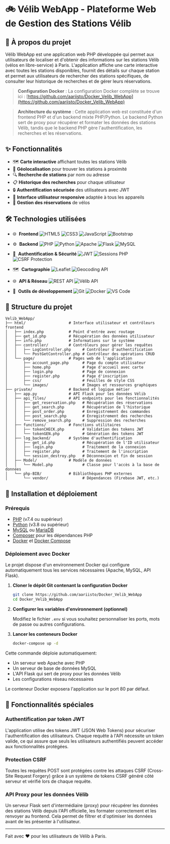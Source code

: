 # 🚲 Vélib WebApp - Plateforme Web de Gestion des Stations Vélib

## 📱 À propos du projet

Vélib WebApp est une application web PHP développée qui permet aux utilisateurs de localiser et d'obtenir des informations sur les stations Vélib (vélos en libre-service) à Paris. L'application affiche une carte interactive avec toutes les stations disponibles, fournit des détails sur chaque station et permet aux utilisateurs de rechercher des stations spécifiques, de consulter leur historique de recherches et de gérer leurs réservations.

> **Configuration Docker** : La configuration Docker complète se trouve ici : [https://github.com/aariisto/Docker_Velib_WebApp](https://github.com/aariisto/Docker_Velib_WebApp)

> **Architecture du système** : Cette application web est constituée d'un frontend PHP et d'un backend mixte PHP/Python. Le backend Python sert de proxy pour récupérer et formater les données des stations Vélib, tandis que le backend PHP gère l'authentification, les recherches et les réservations.

## ✨ Fonctionnalités

- 🗺️ **Carte interactive** affichant toutes les stations Vélib
- 📍 **Géolocalisation** pour trouver les stations à proximité
- 🔍 **Recherche de stations** par nom ou adresse
- 📋 **Historique des recherches** pour chaque utilisateur
- 🔒 **Authentification sécurisée** des utilisateurs avec JWT
- 📱 **Interface utilisateur responsive** adaptée à tous les appareils
- 🚴 **Gestion des réservations** de vélos

## 🛠️ Technologies utilisées

- 🌐 &nbsp;**Frontend**
  ![HTML5](https://img.shields.io/badge/-HTML5-333333?style=flat&logo=html5)
  ![CSS3](https://img.shields.io/badge/-CSS3-333333?style=flat&logo=css3)
  ![JavaScript](https://img.shields.io/badge/-JavaScript-333333?style=flat&logo=javascript)
  ![Bootstrap](https://img.shields.io/badge/-Bootstrap-333333?style=flat&logo=bootstrap)

- ⚙️ &nbsp;**Backend**
  ![PHP](https://img.shields.io/badge/-PHP-333333?style=flat&logo=php)
  ![Python](https://img.shields.io/badge/-Python-333333?style=flat&logo=python)
  ![Apache](https://img.shields.io/badge/-Apache-333333?style=flat&logo=apache)
  ![Flask](https://img.shields.io/badge/-Flask-333333?style=flat&logo=flask)
  ![MySQL](https://img.shields.io/badge/-MySQL-333333?style=flat&logo=mysql)

- 🔐 &nbsp;**Authentification & Sécurité**
  ![JWT](https://img.shields.io/badge/-JWT-333333?style=flat&logo=json-web-tokens)
  ![Sessions PHP](https://img.shields.io/badge/-Sessions%20PHP-333333?style=flat&logo=php)
  ![CSRF Protection](https://img.shields.io/badge/-CSRF%20Protection-333333?style=flat&logo=security)

- 🗺️ &nbsp;**Cartographie**
  ![Leaflet](https://img.shields.io/badge/-Leaflet-333333?style=flat&logo=leaflet)
  ![Geocoding API](https://img.shields.io/badge/-Geocoding%20API-333333?style=flat&logo=googlemaps)

- 🌐 &nbsp;**API & Réseau**
  ![REST API](https://img.shields.io/badge/-REST%20API-333333?style=flat&logo=api)
  ![Vélib API](https://img.shields.io/badge/-V%C3%A9lib%20API-333333?style=flat&logo=biking)

- 🔧 &nbsp;**Outils de développement**
  ![Git](https://img.shields.io/badge/-Git-333333?style=flat&logo=git)
  ![Docker](https://img.shields.io/badge/-Docker-333333?style=flat&logo=docker)
  ![VS Code](https://img.shields.io/badge/-VS%20Code-333333?style=flat&logo=visual-studio-code&logoColor=007ACC)

## 📂 Structure du projet

```
Velib_WebApp/
├── html/                   # Interface utilisateur et contrôleurs frontend
│   ├── index.php           # Point d'entrée avec routage
│   ├── get_id.php          # Récupération des données utilisateur
│   ├── info.php            # Informations sur le système
│   ├── controller/         # Contrôleurs pour gérer les requêtes
│   │   ├── LogController.php     # Contrôleur d'authentification
│   │   └── PostGetController.php # Contrôleur des opérations CRUD
│   └── page/               # Pages web de l'application
│       ├── account_page.php      # Page du compte utilisateur
│       ├── home.php              # Page d'accueil avec carte
│       ├── login.php             # Page de connexion
│       ├── register.php          # Page d'inscription
│       ├── css/                  # Feuilles de style CSS
│       └── images/               # Images et ressources graphiques
├── private/                # Backend et logique métier
│   ├── app.py              # API Flask pour les données Vélib
│   ├── api_files/          # API endpoints pour les fonctionnalités
│   │   ├── get_reservation.php   # Récupération des réservations
│   │   ├── get_search.php        # Récupération de l'historique
│   │   ├── post_order.php        # Enregistrement des commandes
│   │   ├── post_search.php       # Enregistrement des recherches
│   │   └── remove_search.php     # Suppression des recherches
│   ├── functions/          # Fonctions utilitaires
│   │   ├── tokenCHECK.php        # Validation des tokens JWT
│   │   └── tokenGEN.php          # Génération des tokens JWT
│   ├── log_backend/        # Système d'authentification
│   │   ├── get_id.php            # Récupération de l'ID utilisateur
│   │   ├── login.php             # Traitement de la connexion
│   │   ├── register.php          # Traitement de l'inscription
│   │   └── session_destroy.php   # Déconnexion et fin de session
│   ├── Model/              # Modèle de données
│   │   └── Model.php             # Classe pour l'accès à la base de données
│   └── php-BIB/            # Bibliothèques PHP externes
│       └── vendor/               # Dépendances (Firebase JWT, etc.)
```

## 🚀 Installation et déploiement

### Prérequis

- [PHP](https://www.php.net/) (v7.4 ou supérieur)
- [Python](https://www.python.org/) (v3.8 ou supérieur)
- [MySQL](https://www.mysql.com/) ou [MariaDB](https://mariadb.org/)
- [Composer](https://getcomposer.org/) pour les dépendances PHP
- [Docker](https://www.docker.com/) et [Docker Compose](https://docs.docker.com/compose/)

### Déploiement avec Docker

Le projet dispose d'un environnement Docker qui configure automatiquement tous les services nécessaires (Apache, MySQL, API Flask).

1. **Cloner le dépôt Git contenant la configuration Docker**

   ```bash
   git clone https://github.com/aariisto/Docker_Velib_WebApp
   cd Docker_Velib_WebApp
   ```

2. **Configurer les variables d'environnement (optionnel)**

   Modifiez le fichier `.env` si vous souhaitez personnaliser les ports, mots de passe ou autres configurations.

3. **Lancer les conteneurs Docker**

   ```bash
   docker-compose up -d
   ```

Cette commande déploie automatiquement:

- Un serveur web Apache avec PHP
- Un serveur de base de données MySQL
- L'API Flask qui sert de proxy pour les données Vélib
- Les configurations réseau nécessaires

Le conteneur Docker exposera l'application sur le port 80 par défaut.

## 🔄 Fonctionnalités spéciales

### Authentification par token JWT

L'application utilise des tokens JWT (JSON Web Tokens) pour sécuriser l'authentification des utilisateurs. Chaque requête à l'API nécessite un token valide, ce qui assure que seuls les utilisateurs authentifiés peuvent accéder aux fonctionnalités protégées.

### Protection CSRF

Toutes les requêtes POST sont protégées contre les attaques CSRF (Cross-Site Request Forgery) grâce à un système de tokens CSRF généré côté serveur et vérifié lors de chaque requête.

### API Proxy pour les données Vélib

Un serveur Flask sert d'intermédiaire (proxy) pour récupérer les données des stations Vélib depuis l'API officielle, les formater correctement et les renvoyer au frontend. Cela permet de filtrer et d'optimiser les données avant de les présenter à l'utilisateur.

---

Fait avec ❤️ pour les utilisateurs de Vélib à Paris.
